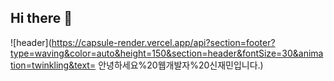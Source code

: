 ## Hi there 👋
![header](https://capsule-render.vercel.app/api?section=footer?type=waving&color=auto&height=150&section=header&fontSize=30&animation=twinkling&text= 안녕하세요%20웹개발자%20신재민입니다.)
<!--
**shinStude/shinStude** is a ✨ _special_ ✨ repository because its `README.md` (this file) appears on your GitHub profile.

Here are some ideas to get you started:

- 🔭 I’m currently working on ...
- 🌱 I’m currently learning ...
- 👯 I’m looking to collaborate on ...
- 🤔 I’m looking for help with ...
- 💬 Ask me about ...
- 📫 How to reach me: ...
- 😄 Pronouns: ...
- ⚡ Fun fact: ...
-->


